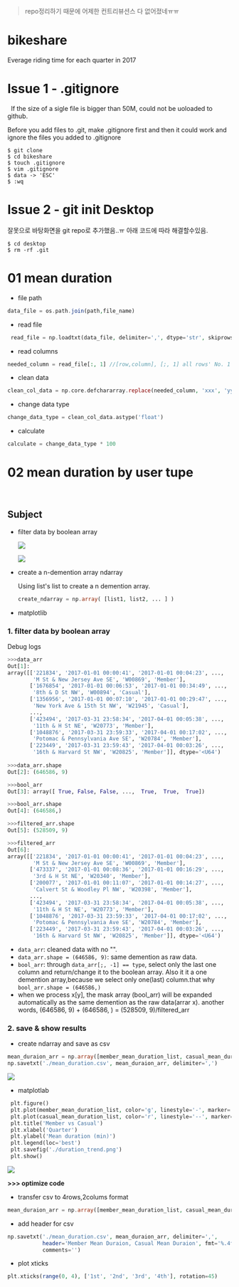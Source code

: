 > repo정리하기 때문에 어제한 컨트리뷰션스 다 없어졌네ㅠㅠ

# bikeshare
Everage riding time for each quarter in 2017
 
# Issue 1 - .gitignore
 
If the size of a sigle file is bigger than 50M, could not be uoloaded to github.

Before you add files to .git, make .gitignore first and then it could work and ignore the files you added to .gitignore

```
$ git clone 
$ cd bikeshare
$ touch .gitignore
$ vim .gitignore
$ data -> 'ESC'
$ :wq
```

# Issue 2 - git init Desktop

잘못으로 바탕화면을 git repo로 추가했음..ㅠ 아래 코드에 따라 해결할수있음.

```
$ cd desktop
$ rm -rf .git
```

# 01 mean duration

  * file path
  ```php 
  data_file = os.path.join(path,file_name)
  ```
  * read file 
  ```php
  read_file = np.loadtxt(data_file, delimiter=',', dtype='str', skiprows=1)  //n demention array N维数组
  ```
  * read columns 
  ```php
  needed_column = read_file[:, 1] //[row,column], [;, 1] all rows' No. 1 column(starts from No. 0).
  ``` 
  * clean data 
  ```php
  clean_col_data = np.core.defchararray.replace(needed_column, 'xxx', 'yyy') //change 'xxx' to 'yyy'.
  ```
  * change data type
  ```php
  change_data_type = clean_col_data.astype('float')
  ```
  * calculate
  ```php
  calculate = change_data_type * 100
  ```

# 02 mean duration by user tupe
 
## Subject

  - filter data by boolean array
  
    ![](https://github.com/davidkorea/bikeshare_project/blob/master/images/datafliter.jpg?raw=true)
    
    ![](https://github.com/davidkorea/bikeshare_project/blob/master/images/guangbo.jpg?raw=true)

    
  - create a n-demention array ndarray
    
    Using list's list to create a n demention array.
    ```php
    create_ndarray = np.array( [list1, list2, ... ] )
    ```
  
  - matplotlib
  
### 1. filter data by boolean array

Debug logs 

```python
>>>data_arr
Out[1]: 
array([['221834', '2017-01-01 00:00:41', '2017-01-01 00:04:23', ...,
        'M St & New Jersey Ave SE', 'W00869', 'Member'],
       ['1676854', '2017-01-01 00:06:53', '2017-01-01 00:34:49', ...,
        '8th & D St NW', 'W00894', 'Casual'],
       ['1356956', '2017-01-01 00:07:10', '2017-01-01 00:29:47', ...,
        'New York Ave & 15th St NW', 'W21945', 'Casual'],
       ...,
       ['423494', '2017-03-31 23:58:34', '2017-04-01 00:05:38', ...,
        '11th & H St NE', 'W20773', 'Member'],
       ['1048876', '2017-03-31 23:59:33', '2017-04-01 00:17:02', ...,
        'Potomac & Pennsylvania Ave SE', 'W20784', 'Member'],
       ['223449', '2017-03-31 23:59:43', '2017-04-01 00:03:26', ...,
        '16th & Harvard St NW', 'W20825', 'Member']], dtype='<U64')
        
>>>data_arr.shape
Out[2]: (646586, 9)

>>>bool_arr
Out[3]: array([ True, False, False, ...,  True,  True,  True])

>>>bool_arr.shape
Out[4]: (646586,)

>>>filtered_arr.shape
Out[5]: (528509, 9)

>>>filtered_arr
Out[6]: 
array([['221834', '2017-01-01 00:00:41', '2017-01-01 00:04:23', ...,
        'M St & New Jersey Ave SE', 'W00869', 'Member'],
       ['473337', '2017-01-01 00:08:36', '2017-01-01 00:16:29', ...,
        '3rd & H St NE', 'W20340', 'Member'],
       ['200077', '2017-01-01 00:11:07', '2017-01-01 00:14:27', ...,
        'Calvert St & Woodley Pl NW', 'W20398', 'Member'],
       ...,
       ['423494', '2017-03-31 23:58:34', '2017-04-01 00:05:38', ...,
        '11th & H St NE', 'W20773', 'Member'],
       ['1048876', '2017-03-31 23:59:33', '2017-04-01 00:17:02', ...,
        'Potomac & Pennsylvania Ave SE', 'W20784', 'Member'],
       ['223449', '2017-03-31 23:59:43', '2017-04-01 00:03:26', ...,
        '16th & Harvard St NW', 'W20825', 'Member']], dtype='<U64')

```

* ```data_arr```: cleaned data with no "".
* ```data_arr.shape = (646586, 9)```: same demention as raw data.
* ```bool_arr```: through ```data_arr[;, -1] == type```, select only the last one column and return/change it to the boolean array. Also it it a one demention array,because we select only one(last) column.that why ```bool_arr.shape = (646586,)```
* when we process x[y], the mask array (bool_arr) will be expanded automatically as the same demention as the raw data(arrar x). another words, (646586, 9) + (646586, ) = (528509, 9)/filtered_arr 

### 2. save & show results

* create ndarray and save as csv

```php
mean_duraion_arr = np.array([member_mean_duration_list, casual_mean_duration_list])
np.savetxt('./mean_duration.csv', mean_duraion_arr, delimiter=',')
```
![](https://github.com/davidkorea/bikeshare_project/blob/master/images/csv.png)

* matplotlab 

```php
 plt.figure()
 plt.plot(member_mean_duration_list, color='g', linestyle='-', marker='o', label='Member')
 plt.plot(casual_mean_duration_list, color='r', linestyle='--', marker='*', label='Casual')
 plt.title('Member vs Casual')
 plt.xlabel('Quarter')
 plt.ylabel('Mean duration (min)')
 plt.legend(loc='best')
 plt.savefig('./duration_trend.png')
 plt.show()
```
![](https://github.com/davidkorea/bikeshare_project/blob/master/images/plot1.png)

**>>> optimize code**

* transfer csv to 4rows,2colums format

```php
mean_duraion_arr = np.array([member_mean_duration_list, casual_mean_duration_list]).transpose()
```
* add header for csv

```php
np.savetxt('./mean_duration.csv', mean_duraion_arr, delimiter=',',
           header='Member Mean Duraion, Casual Mean Duraion', fmt='%.4f',
           comments='')
```
* plot xticks

```php
plt.xticks(range(0, 4), ['1st', '2nd', '3rd', '4th'], rotation=45)

```
